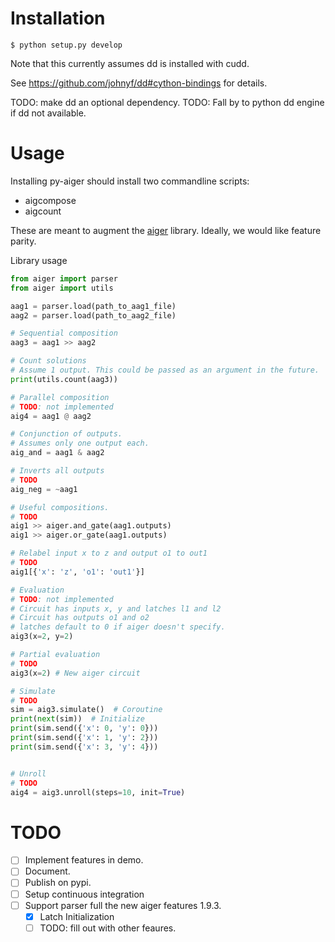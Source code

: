 # Installation

`$ python setup.py develop`

Note that this currently assumes dd is installed with cudd.

See https://github.com/johnyf/dd#cython-bindings for details.

TODO: make dd an optional dependency.
TODO: Fall by to python dd engine if dd not available.


# Usage

Installing py-aiger should install two commandline scripts:

- aigcompose
- aigcount

These are meant to augment the [aiger](fmv.jku.at/aiger/aiger-1.9.9.tar.gz) library. Ideally, we would like
feature parity.


Library usage

```python
from aiger import parser
from aiger import utils

aag1 = parser.load(path_to_aag1_file)
aag2 = parser.load(path_to_aag2_file)

# Sequential composition
aag3 = aag1 >> aag2

# Count solutions
# Assume 1 output. This could be passed as an argument in the future.
print(utils.count(aag3))

# Parallel composition
# TODO: not implemented
aig4 = aag1 @ aag2

# Conjunction of outputs.
# Assumes only one output each.
aig_and = aag1 & aag2

# Inverts all outputs
# TODO
aig_neg = ~aag1

# Useful compositions.
# TODO
aig1 >> aiger.and_gate(aag1.outputs)
aig1 >> aiger.or_gate(aag1.outputs)

# Relabel input x to z and output o1 to out1
# TODO
aig1[{'x': 'z', 'o1': 'out1'}]

# Evaluation
# TODO: not implemented
# Circuit has inputs x, y and latches l1 and l2
# Circuit has outputs o1 and o2
# latches default to 0 if aiger doesn't specify.
aig3(x=2, y=2)

# Partial evaluation
# TODO
aig3(x=2) # New aiger circuit

# Simulate
# TODO
sim = aig3.simulate()  # Coroutine
print(next(sim))  # Initialize
print(sim.send({'x': 0, 'y': 0}))
print(sim.send({'x': 1, 'y': 2}))
print(sim.send({'x': 3, 'y': 4}))


# Unroll
# TODO
aig4 = aig3.unroll(steps=10, init=True)
```


# TODO

- [ ] Implement features in demo.
- [ ] Document.
- [ ] Publish on pypi.
- [ ] Setup continuous integration
- [ ] Support parser full the new aiger features 1.9.3.
  - [X] Latch Initialization
  - [ ] TODO: fill out with other feaures.
